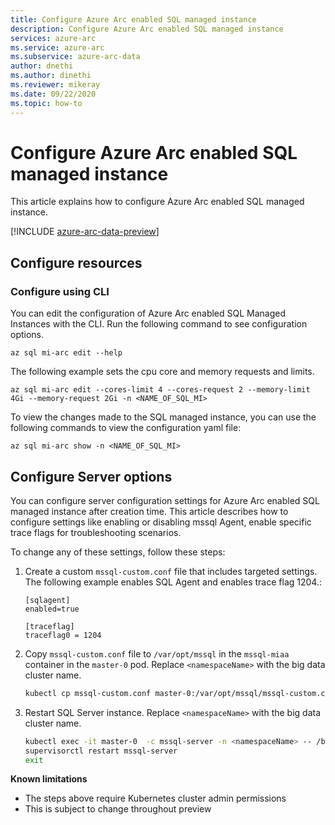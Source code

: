 ```yaml
---
title: Configure Azure Arc enabled SQL managed instance
description: Configure Azure Arc enabled SQL managed instance
services: azure-arc
ms.service: azure-arc
ms.subservice: azure-arc-data
author: dnethi
ms.author: dinethi
ms.reviewer: mikeray
ms.date: 09/22/2020
ms.topic: how-to
---
```


# Configure Azure Arc enabled SQL managed instance

This article explains how to configure Azure Arc enabled SQL managed instance.

[!INCLUDE [azure-arc-data-preview](../../../includes/azure-arc-data-preview.md)]

## Configure resources

### Configure using CLI

You can edit the configuration of Azure Arc enabled SQL Managed Instances with the CLI. Run the following command to see configuration options. 

```azurecli
az sql mi-arc edit --help
```

The following example sets the cpu core and memory requests and limits.

```azurecli
az sql mi-arc edit --cores-limit 4 --cores-request 2 --memory-limit 4Gi --memory-request 2Gi -n <NAME_OF_SQL_MI>
```

To view the changes made to the SQL managed instance, you can use the following commands to view the configuration yaml file:

```azurecli
az sql mi-arc show -n <NAME_OF_SQL_MI>
```

## Configure Server options

You can configure server configuration settings for Azure Arc enabled SQL managed instance after creation time. This article describes how to configure settings like enabling or disabling mssql Agent, enable specific trace flags for troubleshooting scenarios.

To change any of these settings, follow these steps:

1. Create a custom `mssql-custom.conf` file that includes targeted settings. The following example enables SQL Agent and enables trace flag 1204.:

   ```
   [sqlagent]
   enabled=true
   
   [traceflag]
   traceflag0 = 1204
   ```

1. Copy `mssql-custom.conf` file to `/var/opt/mssql` in the `mssql-miaa` container in the `master-0` pod. Replace `<namespaceName>` with the big data cluster name.

   ```bash
   kubectl cp mssql-custom.conf master-0:/var/opt/mssql/mssql-custom.conf -c mssql-server -n <namespaceName>
   ```

1. Restart SQL Server instance.  Replace `<namespaceName>` with the big data cluster name.

   ```bash
   kubectl exec -it master-0  -c mssql-server -n <namespaceName> -- /bin/bash
   supervisorctl restart mssql-server
   exit
   ```


**Known limitations**
- The steps above require Kubernetes cluster admin permissions
- This is subject to change throughout preview
